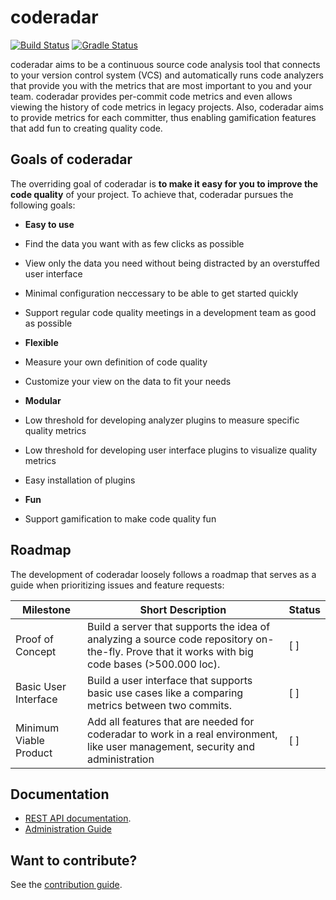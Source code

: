 # coderadar

[![Build Status](https://circleci.com/gh/reflectoring/coderadar.svg?style=shield&circle-token=:circle-token)](https://circleci.com/gh/reflectoring/coderadar) [![Gradle Status](https://gradleupdate.appspot.com/reflectoring/coderadar/status.svg)](https://gradleupdate.appspot.com/reflectoring/coderadar/status)

coderadar aims to be a continuous source code analysis tool that connects to your version control system (VCS) and automatically runs code analyzers that provide you with the metrics that are most important to you and your team. coderadar provides per-commit code metrics and even allows viewing the history of code metrics in legacy projects. Also, coderadar aims to provide metrics for each committer, thus enabling gamification features that add fun to creating quality code.

## Goals of coderadar
The overriding goal of coderadar is **to make it easy for you to improve the code quality** of your project. To achieve that, coderadar pursues the following goals:

* **Easy to use**
 * Find the data you want with as few clicks as possible
 * View only the data you need without being distracted by an overstuffed user interface
 * Minimal configuration neccessary to be able to get started quickly 
 * Support regular code quality meetings in a development team as good as possible

* **Flexible**
 * Measure your own definition of code quality
 * Customize your view on the data to fit your needs

* **Modular**
 * Low threshold for developing analyzer plugins to measure specific quality metrics
 * Low threshold for developing user interface plugins to visualize quality metrics
 * Easy installation of plugins

* **Fun**
 * Support gamification to make code quality fun
 
## Roadmap
The development of coderadar loosely follows a roadmap that serves as a guide when prioritizing issues and feature requests:

Milestone | Short Description | Status
----------|-------------------|-------
Proof of Concept | Build a server that supports the idea of analyzing a source code repository on-the-fly. Prove that it works with big code bases (>500.000 loc). | [ ]
Basic User Interface | Build a user interface that supports basic use cases like a comparing metrics between two commits. | [ ]
Minimum Viable Product | Add all features that are needed for coderadar to work in a real environment, like user management, security and administration | [ ] 

## Documentation
* [REST API documentation](http://reflectoring.github.io/coderadar/1.0.0-SNAPSHOT/docs/restapi.html).
* [Administration Guide](http://reflectoring.github.io/coderadar/1.0.0-SNAPSHOT/docs/admin.html)

## Want to contribute?
See the [contribution guide](https://github.com/reflectoring/coderadar/blob/master/CONTRIBUTING.md).
